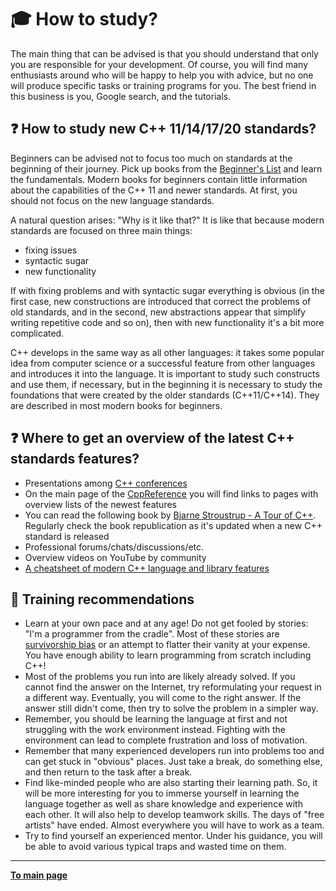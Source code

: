 # :mortar_board: How to study?

The main thing that can be advised is that you should understand that only you are responsible for your development. Of course, you will find many enthusiasts around who will be happy to help you with advice, but no one will produce specific tasks or training programs for you. The best friend in this business is you, Google search, and the tutorials.

## :question: How to study new C++ 11/14/17/20 standards?

Beginners can be advised not to focus too much on standards at the beginning of their journey. Pick up books from the [Beginner's List](Books/PreJunior.md) and learn the fundamentals. Modern books for beginners contain little information about the capabilities of the C++ 11 and newer standards. At first, you should not focus on the new language standards.

A natural question arises: "Why is it like that?" It is like that because modern standards are focused on three main things:

- fixing issues
- syntactic sugar
- new functionality

If with fixing problems and with syntactic sugar everything is obvious (in the first case, new constructions are introduced that correct the problems of old standards, and in the second, new abstractions appear that simplify writing repetitive code and so on), then with new functionality it's a bit more complicated.

C++ develops in the same way as all other languages: it takes some popular idea from computer science or a successful feature from other languages and introduces it into the language. It is important to study such constructs and use them, if necessary, but in the beginning it is necessary to study the foundations that were created by the older standards (C++11/C++14). They are described in most modern books for beginners.


## :question: Where to get an overview of the latest C++ standards features?

- Presentations among [C++ conferences](CommunitySources.md)
- On the main page of the [CppReference](https://en.cppreference.com/w/cpp) you will find links to pages with overview lists of the newest features
- You can read the following book by [Bjarne Stroustrup - A Tour of C++](https://www.amazon.com/Tour-2nd-Depth-Bjarne-Stroustrup/dp/0134997832). Regularly check the book republication as it's updated when a new C++ standard is released
- Professional forums/chats/discussions/etc.
- Overview videos on YouTube by community
- [A cheatsheet of modern C++ language and library features](https://github.com/AnthonyCalandra/modern-cpp-features)

## :eyes: Training recommendations

- Learn at your own pace and at any age! Do not get fooled by stories: "I'm a programmer from the cradle". Most of these stories are [survivorship bias](https://en.wikipedia.org/wiki/Survivorship_bias) or an attempt to flatter their vanity at your expense. You have enough ability to learn programming from scratch including C++!
- Most of the problems you run into are likely already solved. If you cannot find the answer on the Internet, try reformulating your request in a different way. Eventually, you will come to the right answer. If the answer still didn't come, then try to solve the problem in a simpler way.
- Remember, you should be learning the language at first and not struggling with the work environment instead. Fighting with the environment can lead to complete frustration and loss of motivation.
- Remember that many experienced developers run into problems too and can get stuck in "obvious" places. Just take a break, do something else, and then return to the task after a break.
- Find like-minded people who are also starting their learning path. So, it will be more interesting for you to immerse yourself in learning the language together as well as share knowledge and experience with each other. It will also help to develop teamwork skills. The days of "free artists" have ended. Almost everywhere you will have to work as a team.
- Try to find yourself an experienced mentor. Under his guidance, you will be able to avoid various typical traps and wasted time on them.

---

[**To main page**](../README.md)